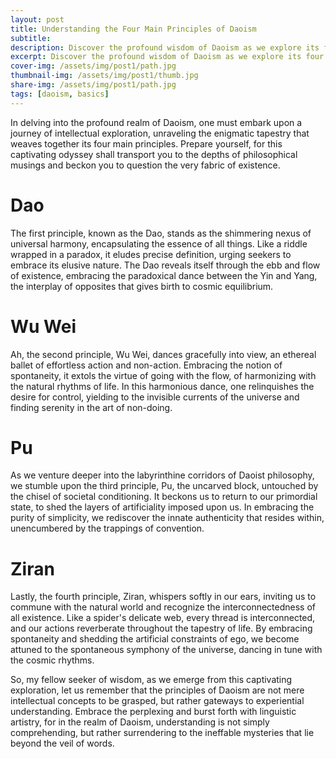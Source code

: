 ```yaml
---
layout: post
title: Understanding the Four Main Principles of Daoism
subtitle: 
description: Discover the profound wisdom of Daoism as we explore its four core principles. Immerse yourself in the art of balance, harmony, spontaneity, and simplicity, and unlock a path to inner peace and enlightenment. Let the ancient teachings of Daoism guide your journey towards a more fulfilling life.
excerpt: Discover the profound wisdom of Daoism as we explore its four core principles. Immerse yourself in the art of balance, harmony, spontaneity, and simplicity, and unlock a path to inner peace and enlightenment. Let the ancient teachings of Daoism guide your journey towards a more fulfilling life.
cover-img: /assets/img/post1/path.jpg
thumbnail-img: /assets/img/post1/thumb.jpg
share-img: /assets/img/post1/path.jpg
tags: [daoism, basics]
---
```



In delving into the profound realm of Daoism, one must embark upon a journey of intellectual exploration, unraveling the enigmatic tapestry that weaves together its four main principles. Prepare yourself, for this captivating odyssey shall transport you to the depths of philosophical musings and beckon you to question the very fabric of existence.

# Dao
The first principle, known as the Dao, stands as the shimmering nexus of universal harmony, encapsulating the essence of all things. Like a riddle wrapped in a paradox, it eludes precise definition, urging seekers to embrace its elusive nature. The Dao reveals itself through the ebb and flow of existence, embracing the paradoxical dance between the Yin and Yang, the interplay of opposites that gives birth to cosmic equilibrium.
# Wu Wei
Ah, the second principle, Wu Wei, dances gracefully into view, an ethereal ballet of effortless action and non-action. Embracing the notion of spontaneity, it extols the virtue of going with the flow, of harmonizing with the natural rhythms of life. In this harmonious dance, one relinquishes the desire for control, yielding to the invisible currents of the universe and finding serenity in the art of non-doing.

# Pu
As we venture deeper into the labyrinthine corridors of Daoist philosophy, we stumble upon the third principle, Pu, the uncarved block, untouched by the chisel of societal conditioning. It beckons us to return to our primordial state, to shed the layers of artificiality imposed upon us. In embracing the purity of simplicity, we rediscover the innate authenticity that resides within, unencumbered by the trappings of convention.

# Ziran 
Lastly, the fourth principle, Ziran, whispers softly in our ears, inviting us to commune with the natural world and recognize the interconnectedness of all existence. Like a spider's delicate web, every thread is interconnected, and our actions reverberate throughout the tapestry of life. By embracing spontaneity and shedding the artificial constraints of ego, we become attuned to the spontaneous symphony of the universe, dancing in tune with the cosmic rhythms.

So, my fellow seeker of wisdom, as we emerge from this captivating exploration, let us remember that the principles of Daoism are not mere intellectual concepts to be grasped, but rather gateways to experiential understanding. Embrace the perplexing and burst forth with linguistic artistry, for in the realm of Daoism, understanding is not simply comprehending, but rather surrendering to the ineffable mysteries that lie beyond the veil of words.